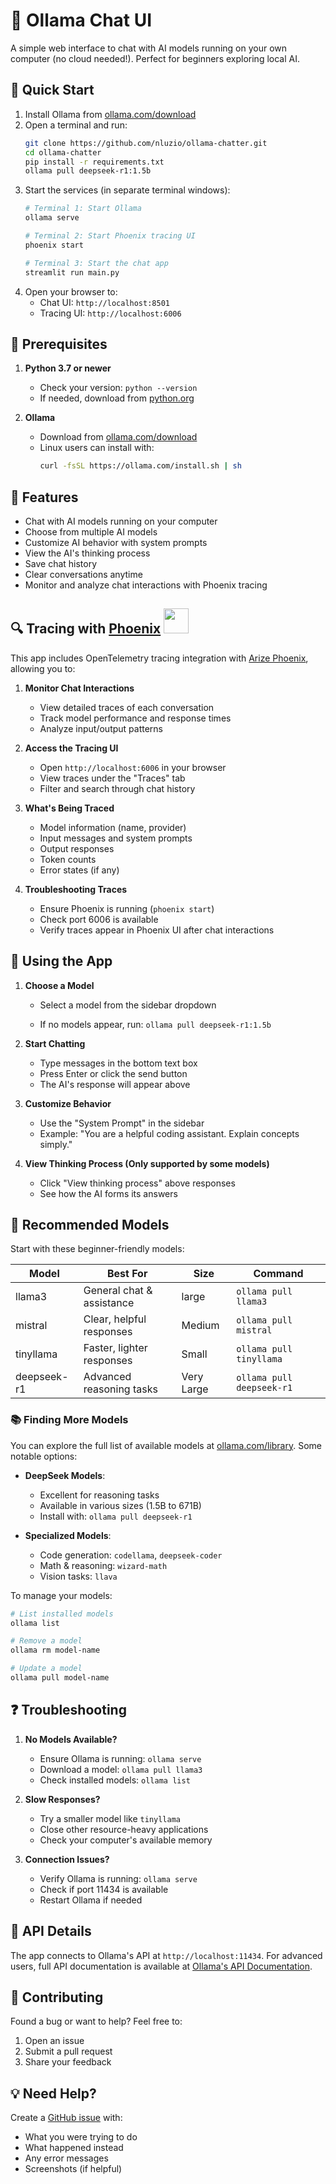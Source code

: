 # 🚀 Ollama Chat UI

A simple web interface to chat with AI models running on your own computer (no cloud needed!). Perfect for beginners exploring local AI.

## 🌟 Quick Start
1. Install Ollama from [ollama.com/download](https://ollama.com/download)
2. Open a terminal and run:
   ```bash
   git clone https://github.com/nluzio/ollama-chatter.git
   cd ollama-chatter
   pip install -r requirements.txt
   ollama pull deepseek-r1:1.5b
   ```
3. Start the services (in separate terminal windows):
   ```bash
   # Terminal 1: Start Ollama
   ollama serve
   ```
   ```bash
   # Terminal 2: Start Phoenix tracing UI
   phoenix start
   ```
   ```bash
   # Terminal 3: Start the chat app
   streamlit run main.py
   ```
4. Open your browser to:
   - Chat UI: `http://localhost:8501`
   - Tracing UI: `http://localhost:6006`

## 🧰 Prerequisites

1. **Python 3.7 or newer**
   - Check your version: `python --version`
   - If needed, download from [python.org](https://www.python.org/downloads/)

2. **Ollama**
   - Download from [ollama.com/download](https://ollama.com/download)
   - Linux users can install with:
     ```bash
     curl -fsSL https://ollama.com/install.sh | sh
     ```

## 📖 Features

- Chat with AI models running on your computer
- Choose from multiple AI models
- Customize AI behavior with system prompts
- View the AI's thinking process
- Save chat history
- Clear conversations anytime
- Monitor and analyze chat interactions with Phoenix tracing

## 🔍 Tracing with [Phoenix](https://phoenix.arize.com/) <img src="https://github.com/user-attachments/assets/cc795f64-ba2e-484f-af4e-2d273146eb5d" width="40">


This app includes OpenTelemetry tracing integration with [Arize Phoenix](https://docs.arize.com/phoenix), allowing you to:

1. **Monitor Chat Interactions**
   - View detailed traces of each conversation
   - Track model performance and response times
   - Analyze input/output patterns

2. **Access the Tracing UI**
   - Open `http://localhost:6006` in your browser
   - View traces under the "Traces" tab
   - Filter and search through chat history

3. **What's Being Traced**
   - Model information (name, provider)
   - Input messages and system prompts
   - Output responses
   - Token counts
   - Error states (if any)

4. **Troubleshooting Traces**
   - Ensure Phoenix is running (`phoenix start`)
   - Check port 6006 is available
   - Verify traces appear in Phoenix UI after chat interactions

## 💭 Using the App

1. **Choose a Model**
   - Select a model from the sidebar dropdown

   - If no models appear, run: `ollama pull deepseek-r1:1.5b`

2. **Start Chatting**
   - Type messages in the bottom text box
   - Press Enter or click the send button
   - The AI's response will appear above

3. **Customize Behavior**
   - Use the "System Prompt" in the sidebar
   - Example: "You are a helpful coding assistant. Explain concepts simply."

4. **View Thinking Process (Only supported by some models)**
   - Click "View thinking process" above responses
   - See how the AI forms its answers

## 🤖 Recommended Models

Start with these beginner-friendly models:

| Model     | Best For                    | Size    | Command               |
|-----------|----------------------------|---------|----------------------|
| llama3    | General chat & assistance  | large  | `ollama pull llama3` |
| mistral   | Clear, helpful responses   | Medium  | `ollama pull mistral`|
| tinyllama | Faster, lighter responses  | Small   | `ollama pull tinyllama` |
| deepseek-r1 | Advanced reasoning tasks | Very Large   | `ollama pull deepseek-r1` |

### 📚 Finding More Models

You can explore the full list of available models at [ollama.com/library](https://ollama.com/library). Some notable options:

- **DeepSeek Models**: 
  - Excellent for reasoning tasks
  - Available in various sizes (1.5B to 671B)
  - Install with: `ollama pull deepseek-r1`

- **Specialized Models**:
  - Code generation: `codellama`, `deepseek-coder`
  - Math & reasoning: `wizard-math`
  - Vision tasks: `llava`

To manage your models:
```bash
# List installed models
ollama list

# Remove a model
ollama rm model-name

# Update a model
ollama pull model-name
```

## ❓ Troubleshooting

1. **No Models Available?**
   - Ensure Ollama is running: `ollama serve`
   - Download a model: `ollama pull llama3`
   - Check installed models: `ollama list`

2. **Slow Responses?**
   - Try a smaller model like `tinyllama`
   - Close other resource-heavy applications
   - Check your computer's available memory

3. **Connection Issues?**
   - Verify Ollama is running: `ollama serve`
   - Check if port 11434 is available
   - Restart Ollama if needed

## 🔧 API Details

The app connects to Ollama's API at `http://localhost:11434`. For advanced users, full API documentation is available at [Ollama's API Documentation](https://github.com/ollama/ollama/blob/main/docs/api.md).

## 🤝 Contributing

Found a bug or want to help? Feel free to:
1. Open an issue
2. Submit a pull request
3. Share your feedback

## 💡 Need Help?

Create a [GitHub issue](https://github.com/nluzio/ollama-chatter/issues) with:
- What you were trying to do
- What happened instead
- Any error messages
- Screenshots (if helpful) 
